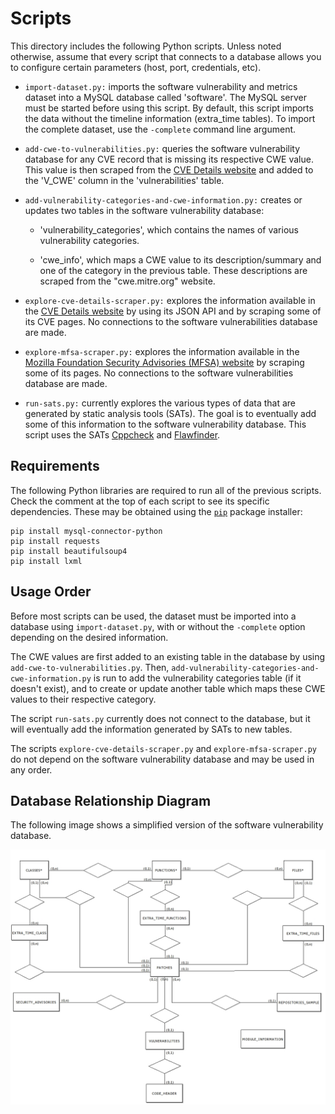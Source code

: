 # Scripts

This directory includes the following Python scripts. Unless noted otherwise, assume that every script that connects to a database allows you to configure certain parameters (host, port, credentials, etc).

* `import-dataset.py:` imports the software vulnerability and metrics dataset into a MySQL database called 'software'. The MySQL server must be started before using this script. By default, this script imports the data without the timeline information (extra_time tables). To import the complete dataset, use the `-complete` command line argument.

* `add-cwe-to-vulnerabilities.py:` queries the software vulnerability database for any CVE record that is missing its respective CWE value. This value is then scraped from the [CVE Details website](https://www.cvedetails.com/) and added to the 'V_CWE' column in the 'vulnerabilities' table.

* `add-vulnerability-categories-and-cwe-information.py:` creates or updates two tables in the software vulnerability database:
	
    * 'vulnerability_categories', which contains the names of various vulnerability categories.

    * 'cwe_info', which maps a CWE value to its description/summary and one of the category in the previous table. These descriptions are scraped from the "cwe.mitre.org" website.

* `explore-cve-details-scraper.py:` explores the information available in the [CVE Details website](https://www.cvedetails.com/) by using its JSON API and by scraping some of its CVE pages. No connections to the software vulnerabilities database are made.

* `explore-mfsa-scraper.py:` explores the information available in the [Mozilla Foundation Security Advisories (MFSA) website](https://www.mozilla.org/en-US/security/advisories/) by scraping some of its pages. No connections to the software vulnerabilities database are made.

* `run-sats.py:` currently explores the various types of data that are generated by static analysis tools (SATs). The goal is to eventually add some of this information to the software vulnerability database. This script uses the SATs [Cppcheck](http://cppcheck.sourceforge.net/) and [Flawfinder](https://dwheeler.com/flawfinder/).

## Requirements

The following Python libraries are required to run all of the previous scripts. Check the comment at the top of each script to see its specific dependencies. These may be obtained using the [`pip`](https://pypi.org/project/pip/) package installer:

```
pip install mysql-connector-python
pip install requests
pip install beautifulsoup4
pip install lxml
```

## Usage Order

Before most scripts can be used, the dataset must be imported into a database using `import-dataset.py`, with or without the `-complete` option depending on the desired information.

The CWE values are first added to an existing table in the database by using `add-cwe-to-vulnerabilities.py`. Then, `add-vulnerability-categories-and-cwe-information.py` is run to add the vulnerability categories table (if it doesn't exist), and to create or update another table which maps these CWE values to their respective category.

The script `run-sats.py` currently does not connect to the database, but it will eventually add the information generated by SATs to new tables.

The scripts `explore-cve-details-scraper.py` and `explore-mfsa-scraper.py` do not depend on the software vulnerability database and may be used in any order.

## Database Relationship Diagram

The following image shows a simplified version of the software vulnerability database.

![Relationship Diagram](relationships.jpg)
